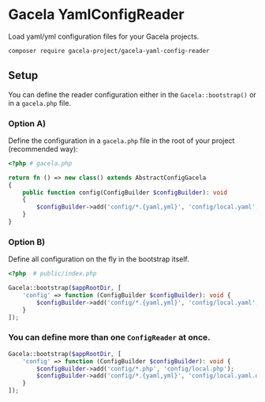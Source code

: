 # Gacela YamlConfigReader

Load yaml/yml configuration files for your Gacela projects.

```bash
composer require gacela-project/gacela-yaml-config-reader
```

## Setup

You can define the reader configuration either in the `Gacela::bootstrap()` or in a `gacela.php` file.

### Option A)

Define the configuration in a `gacela.php` file in the root of your project (recommended way):

```php
<?php # gacela.php

return fn () => new class() extends AbstractConfigGacela 
{
    public function config(ConfigBuilder $configBuilder): void
    {
        $configBuilder->add('config/*.{yaml,yml}', 'config/local.yaml', YamlConfigReader::class);
    }
}
```

### Option B)

Define all configuration on the fly in the bootstrap itself.

```php
<?php  # public/index.php

Gacela::bootstrap($appRootDir, [
    'config' => function (ConfigBuilder $configBuilder): void {
        $configBuilder->add('config/*.{yaml,yml}', 'config/local.yaml', YamlConfigReader::class);
    }
]);
```

### You can define more than one `ConfigReader` at once.

```php
Gacela::bootstrap($appRootDir, [
    'config' => function (ConfigBuilder $configBuilder): void {
        $configBuilder->add('config/*.php', 'config/local.php');
        $configBuilder->add('config/*.{yaml,yml}', 'config/local.yaml.dist', YamlConfigReader::class);
    }
]);
```

